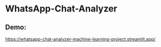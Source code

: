 # WhatsApp-Chat-Analyzer

## Demo:
https://whatsapp-chat-analyzer-machine-learning-project.streamlit.app/
